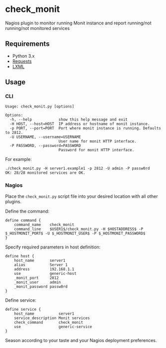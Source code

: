 # check\_monit

Nagios plugin to monitor running Monit instance and report running/not running/not monitored services

## Requirements

 - Python 3.x
 - [Requests](https://docs.python-requests.org/en/master/)
 - [LXML](https://lxml.de/)

## Usage

### CLI

```
Usage: check_monit.py [options]

Options:
  -h, --help            show this help message and exit
  -H HOST, --host=HOST  IP address or hostname of monit instance.
  -p PORT, --port=PORT  Port where monit instance is running. Defaults to 2812.
  -U USERNAME, --username=USERNAME
                        User name for monit HTTP interface.
  -P PASSWORD, --password=PASSWORD
                        Password for monit HTTP interface.

```

For example:

```
./check_monit.py -H server1.example1 -p 2812 -U admin -P passw0rd
OK: 28/28 monitored services are OK.
```

### Nagios

Place the `check_monit.py` script file into your desired location with all 
other plugins.

Define the command:

```
define command {
    command_name    check_monit
    command_line    $USER1$/check_monit.py -H $HOSTADDRESS$ -P $_HOSTMONIT_PORT$ -U $_HOSTMONIT_USER$ -P $_HOSTMONIT_PASSWORD$
}
```

Specify required parameters in host definition:

```
define host {
    host_name       server1
    alias           Server 1
    address         192.168.1.1
    use             generic-host
    _monit_port     2812
    _monit_user     admin
    _monit_password passw0rd
}
```

Define service:

```
define service {
    host_name           server1
    service_description Monit services
    check_command       check_monit
    use                 generic-service
}
```

Season according to your taste and your Nagios deployment preferences.
